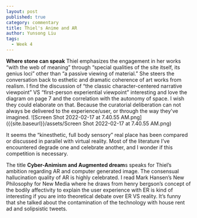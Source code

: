 ```yaml
---
layout: post
published: true
category: commentary
title: Thiel's Anime and AR
author: Yunsong Liu
tags:
  - Week 4
---
```

**Where stone can speak**
Thiel emphasizes the engagement in her works “with the web of meaning” through “special qualities of the site itself, its genius loci” other than “a passive viewing of material.” She steers the conversation back to esthetic and dramatic coherence of art works from realism. I find the discussion of “the classic character-centered narrative viewpoint” VS “first-person experiential viewpoint” interesting and love the diagram on page 7 and the correlation with the autonomy of space. I wish they could elaborate on that. Because the curatorial deliberation can not always be delivered to the experience/user, or through the way they've imagined.  ![Screen Shot 2022-02-17 at 7.40.55 AM.png]({{site.baseurl}}/assets/Screen Shot 2022-02-17 at 7.40.55 AM.png)

It seems the “kinesthetic, full body sensory” real place has been compared or discussed in parallel with virtual reality. Most of the literature I’ve encountered degrade one and celebrate another, and I wonder if this competition is necessary.

The title **Cyber-Animism and Augmented dream**s speaks for Thiel’s ambition regarding AR and computer generated image. The consensual hallucination quality of AR is highly celebrated. I read Mark Hansen’s New Philosophy for New Media where he draws from henry bergson’s concept of the bodily affectivity to explain the user experience with ER is kind of interesting if you are into theoretical debate over ER VS reality.
It’s funny that she talked about the contamination of the technology with house rent ad and solipsistic tweets.
